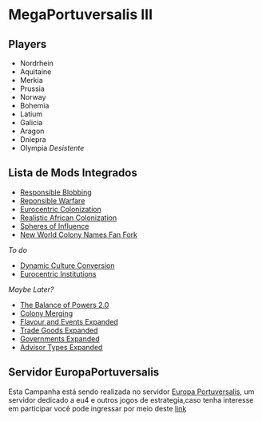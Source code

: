 # MegaPortuversalis III
## Players
- Nordrhein
- Aquitaine
- Merkia
- Prussia
- Norway
- Bohemia
- Latium
- Galicia
- Aragon
- Dniepra
- Olympia *Desistente*

## Lista de Mods Integrados
- [Responsible Blobbing](https://steamcommunity.com/sharedfiles/filedetails/?id=2131234936)
- [Reponsible Warfare](https://steamcommunity.com/sharedfiles/filedetails/?id=2387400670)
- [Eurocentric Colonization](https://steamcommunity.com/sharedfiles/filedetails/?id=2967447656)
- [Realistic African Colonization](https://steamcommunity.com/sharedfiles/filedetails/?id=2967440220)
- [Spheres of Influence](https://steamcommunity.com/sharedfiles/filedetails/?id=3002729793)
- [New World Colony Names Fan Fork](https://steamcommunity.com/sharedfiles/filedetails/?id=2776989437)

*To do*
- [Dynamic Culture Conversion](https://steamcommunity.com/sharedfiles/filedetails/?id=2760914801)
- [Eurocentric Institutions](https://steamcommunity.com/sharedfiles/filedetails/?id=1881890980)

*Maybe Later?*
- [The Balance of Powers 2.0](https://steamcommunity.com/sharedfiles/filedetails/?id=2389825193)
- [Colony Merging](https://steamcommunity.com/sharedfiles/filedetails/?id=1562888561)
- [Flavour and Events Expanded](https://steamcommunity.com/sharedfiles/filedetails/?id=2185445645)
- [Trade Goods Expanded](https://steamcommunity.com/sharedfiles/filedetails/?id=1770950522)
- [Governments Expanded](https://steamcommunity.com/sharedfiles/filedetails/?id=1596815683)
- [Advisor Types Expanded](https://steamcommunity.com/sharedfiles/filedetails/?id=2737385499)

## Servidor EuropaPortuversalis
Esta Campanha está sendo realizada no servidor [Europa Portuversalis](https://discord.gg/FnfJzzbBKP), um servidor dedicado a eu4 e outros jogos de estrategia,caso tenha interesse em participar você pode ingressar por meio deste [link](https://discord.gg/FnfJzzbBKP)
